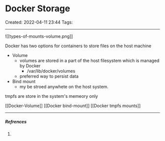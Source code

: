 # Docker Storage
Created: 2022-04-11 23:44
Tags: 
____

![[types-of-mounts-volume.png]]

Docker has two options for containers to store files on the host machine

- Volume
	- volumes are stored in a part of the host filesystem which is managed by Docker
		- /var/lib/docker/volumes
	- preferred way to persist data
- Bind mount
	- my be stroed anywhete on the host system.


tmpfs
	are store in the system's memeory only

[[Docker-Volume]]
[[Docker bind-mount]]
[[Docker tmpfs mounts]]
_____
##### Refrences
1.

